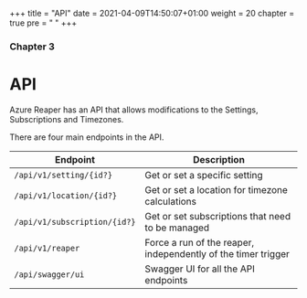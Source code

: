 +++
title = "API"
date = 2021-04-09T14:50:07+01:00
weight = 20
chapter = true
pre = "<i class='fas fa-rocket'></i> "
+++

### Chapter 3

# API

Azure Reaper has an API that allows modifications to the Settings, Subscriptions and Timezones.

There are four main endpoints in the API.

| Endpoint | Description |
|---|---|
| `/api/v1/setting/{id?}` | Get or set a specific setting |
| `/api/v1/location/{id?}` | Get or set a location for timezone calculations |
| `/api/v1/subscription/{id?}` | Get or set subscriptions that need to be managed |
| `/api/v1/reaper` | Force a run of the reaper, independently of the timer trigger |
| `/api/swagger/ui` | Swagger UI for all the API endpoints |